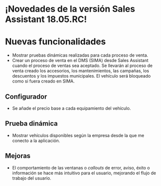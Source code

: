 # ¡Novedades de la versión Sales Assistant 18.05.RC!  
  
# Nuevas funcionalidades       


  
 - Mostrar pruebas dinámicas realizadas para cada proceso de venta.    
 - Crear un proceso de venta en el DMS (SIMA) desde Sales Assistant cuando el proceso de ventas sea aceptado. Se llevarán al proceso de venta creado los accesorios, los mantenimientos, las campañas, los descuentos y los impuestos municipales. El vehículo será bloqueado como si fuera creado en SIMA.  
  
## Configurador  
  
   - Se añade el precio base a cada equipamiento del vehículo.  

## Prueba dinámica  
  
   - Mostrar vehículos disponibles según la empresa desde la que me conecto a la aplicación.
    
## Mejoras  
  
 - El comportamiento de las ventanas o _callouts_ de error, aviso, éxito o información se hace más intuitivo para el usuario, mejorando el flujo de trabajo del usuario.
